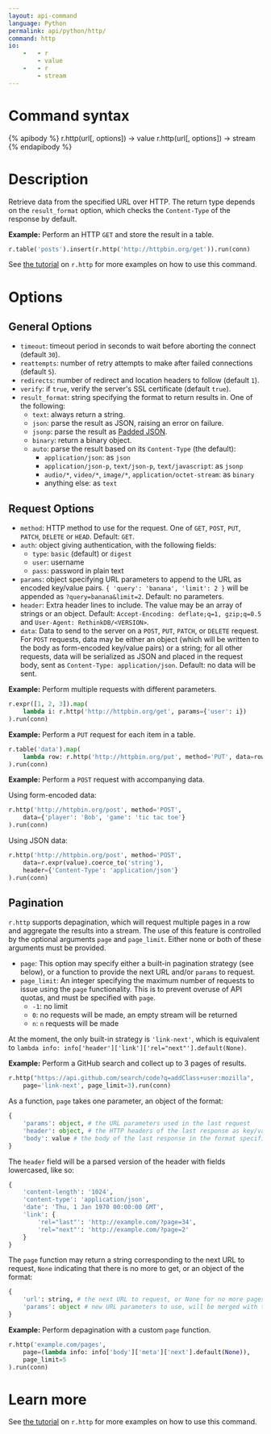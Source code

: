 ```yaml
---
layout: api-command
language: Python
permalink: api/python/http/
command: http
io:
    -   - r
        - value
    -   - r
        - stream
---
```


# Command syntax #

{% apibody %}
r.http(url[, options]) &rarr; value
r.http(url[, options]) &rarr; stream
{% endapibody %}

# Description #

Retrieve data from the specified URL over HTTP.  The return type depends on the `result_format` option, which checks the `Content-Type` of the response by default.

__Example:__ Perform an HTTP `GET` and store the result in a table.

```py
r.table('posts').insert(r.http('http://httpbin.org/get')).run(conn)
```

<!-- stop -->

See [the tutorial](/docs/external-api-access/) on `r.http` for more examples on how to use this command.

# Options #

## General Options ##

* `timeout`: timeout period in seconds to wait before aborting the connect (default `30`).
* `reattempts`: number of retry attempts to make after failed connections (default `5`).
* `redirects`: number of redirect and location headers to follow (default `1`).
* `verify`: if `true`, verify the server's SSL certificate (default `true`).
* `result_format`: string specifying the format to return results in. One of the following:
    * `text`: always return a string.
    * `json`: parse the result as JSON, raising an error on failure.
    * `jsonp`: parse the result as [Padded JSON][jsonp].
    * `binary`: return a binary object.
    * `auto`: parse the result based on its `Content-Type` (the default):
        * `application/json`: as `json`
        * `application/json-p`, `text/json-p`, `text/javascript`: as `jsonp`
        * `audio/*`, `video/*`, `image/*`, `application/octet-stream`: as `binary`
        * anything else: as `text`

[jsonp]: https://en.wikipedia.org/wiki/JSONP

## Request Options

* `method`: HTTP method to use for the request. One of `GET`, `POST`, `PUT`, `PATCH`, `DELETE` or `HEAD`. Default: `GET`.
* `auth`: object giving authentication, with the following fields:
    * `type`: `basic` (default) or `digest`
    * `user`: username
    * `pass`: password in plain text
* `params`: object specifying URL parameters to append to the URL as encoded key/value pairs. `{ 'query': 'banana', 'limit': 2 }` will be appended as `?query=banana&limit=2`. Default: no parameters.
* `header`: Extra header lines to include. The value may be an array of strings or an object. Default: `Accept-Encoding: deflate;q=1, gzip;q=0.5` and `User-Agent: RethinkDB/<VERSION>`.
* `data`: Data to send to the server on a `POST`, `PUT`, `PATCH`, or `DELETE` request. For `POST` requests, data may be either an object (which will be written to the body as form-encoded key/value pairs) or a string; for all other requests, data will be serialized as JSON and placed in the request body, sent as `Content-Type: application/json`. Default: no data will be sent.

__Example:__ Perform multiple requests with different parameters.

```py
r.expr([1, 2, 3]).map(
    lambda i: r.http('http://httpbin.org/get', params={'user': i})
).run(conn)
```

__Example:__ Perform a `PUT` request for each item in a table.

```py
r.table('data').map(
    lambda row: r.http('http://httpbin.org/put', method='PUT', data=row)
).run(conn)
```

__Example:__ Perform a `POST` request with accompanying data.

Using form-encoded data:

```py
r.http('http://httpbin.org/post', method='POST',
    data={'player': 'Bob', 'game': 'tic tac toe'}
).run(conn)
```

Using JSON data:

```py
r.http('http://httpbin.org/post', method='POST',
    data=r.expr(value).coerce_to('string'),
    header={'Content-Type': 'application/json'}
).run(conn)
```

## Pagination

`r.http` supports depagination, which will request multiple pages in a row and aggregate the results into a stream.  The use of this feature is controlled by the optional arguments `page` and `page_limit`.  Either none or both of these arguments must be provided.

* `page`: This option may specify either a built-in pagination strategy (see below), or a function to provide the next URL and/or `params` to request.
* `page_limit`: An integer specifying the maximum number of requests to issue using the `page` functionality.  This is to prevent overuse of API quotas, and must be specified with `page`.
    * `-1`: no limit
    * `0`: no requests will be made, an empty stream will be returned
    * `n`: `n` requests will be made

At the moment, the only built-in strategy is `'link-next'`, which is equivalent to `lambda info: info['header']['link']['rel="next"'].default(None)`.

__Example:__ Perform a GitHub search and collect up to 3 pages of results.

```py
r.http("https://api.github.com/search/code?q=addClass+user:mozilla",
    page='link-next', page_limit=3).run(conn)
```

As a function, `page` takes one parameter, an object of the format:

```py
{
    'params': object, # the URL parameters used in the last request
    'header': object, # the HTTP headers of the last response as key/value pairs
    'body': value # the body of the last response in the format specified by `result_format`
}
```

The `header` field will be a parsed version of the header with fields lowercased, like so:

```py
{
    'content-length': '1024',
    'content-type': 'application/json',
    'date': 'Thu, 1 Jan 1970 00:00:00 GMT',
    'link': {
        'rel="last"': 'http://example.com/?page=34',
        'rel="next"': 'http://example.com/?page=2'
    }
}
```

The `page` function may return a string corresponding to the next URL to request, `None` indicating that there is no more to get, or an object of the format:

```py
{
    'url': string, # the next URL to request, or None for no more pages
    'params': object # new URL parameters to use, will be merged with the previous request's params
}
```

__Example:__ Perform depagination with a custom `page` function.

```py
r.http('example.com/pages',
    page=(lambda info: info['body']['meta']['next'].default(None)),
    page_limit=5
).run(conn)
```

# Learn more

See [the tutorial](/docs/external-api-access/) on `r.http` for more examples on how to use this command.
